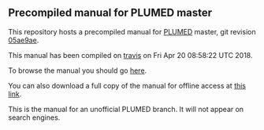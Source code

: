 Precompiled manual for PLUMED master
-----------------------------

This repository hosts a precompiled manual for [PLUMED](http://www.plumed.org) master,
git revision [05ae9ae](https://github.com/a-cesari/plumed2/commit/05ae9ae).

This manual has been compiled on [travis](http://travis-ci.org/a-cesari/plumed2) on Fri Apr 20 08:58:22 UTC 2018.

To browse the manual you should go [here](http://a-cesari.github.io/doc-master).

You can also download a full copy of the manual for offline access
at [this link](http://github.com/a-cesari/doc-master/archive/gh-pages.zip).

This is the manual for an unofficial PLUMED branch. It will not appear on search engines.
